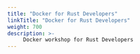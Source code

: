 ```yaml
---
title: "Docker for Rust Developers"
linkTitle: "Docker for Rust Developers"
weight: 700
description: >-
     Docker workshop for Rust Developers
---
```

